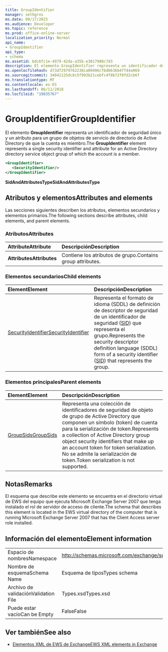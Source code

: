 ```yaml
---
title: GroupIdentifier
manager: sethgros
ms.date: 09/17/2015
ms.audience: Developer
ms.topic: reference
ms.prod: office-online-server
localization_priority: Normal
api_name:
- GroupIdentifier
api_type:
- schema
ms.assetid: bdc6fc1e-4979-42da-a35b-e3017988c7d3
description: El elemento GroupIdentifier representa un identificador de seguridad único y un atributo para un grupo de objetos de servicio de directorio de Active Directory de que la cuenta es miembro.
ms.openlocfilehash: d73d72979762238ca09496cfbd6636b4ff44a969
ms.sourcegitcommit: 34041125dc8c5f993b21cebfc4f8b72f0fd2cb6f
ms.translationtype: MT
ms.contentlocale: es-ES
ms.lasthandoff: 06/11/2018
ms.locfileid: "19835767"
---
```

# <a name="groupidentifier"></a><span data-ttu-id="e2458-103">GroupIdentifier</span><span class="sxs-lookup"><span data-stu-id="e2458-103">GroupIdentifier</span></span>

<span data-ttu-id="e2458-104">El elemento **GroupIdentifier** representa un identificador de seguridad único y un atributo para un grupo de objetos de servicio de directorio de Active Directory de que la cuenta es miembro.</span><span class="sxs-lookup"><span data-stu-id="e2458-104">The **GroupIdentifier** element represents a single security identifier and attribute for an Active Directory directory service object group of which the account is a member.</span></span> 
  
```xml
<GroupIdentifier>
   <SecurityIdentifier/>
</GroupIdentifier>
```

 <span data-ttu-id="e2458-105">**SidAndAttributesType**</span><span class="sxs-lookup"><span data-stu-id="e2458-105">**SidAndAttributesType**</span></span>
## <a name="attributes-and-elements"></a><span data-ttu-id="e2458-106">Atributos y elementos</span><span class="sxs-lookup"><span data-stu-id="e2458-106">Attributes and elements</span></span>

<span data-ttu-id="e2458-107">Las secciones siguientes describen los atributos, elementos secundarios y elementos primarios.</span><span class="sxs-lookup"><span data-stu-id="e2458-107">The following sections describe attributes, child elements, and parent elements.</span></span>
  
### <a name="attributes"></a><span data-ttu-id="e2458-108">Atributos</span><span class="sxs-lookup"><span data-stu-id="e2458-108">Attributes</span></span>

|<span data-ttu-id="e2458-109">**Attribute**</span><span class="sxs-lookup"><span data-stu-id="e2458-109">**Attribute**</span></span>|<span data-ttu-id="e2458-110">**Descripción**</span><span class="sxs-lookup"><span data-stu-id="e2458-110">**Description**</span></span>|
|:-----|:-----|
|<span data-ttu-id="e2458-111">**Attributes**</span><span class="sxs-lookup"><span data-stu-id="e2458-111">**Attributes**</span></span> <br/> |<span data-ttu-id="e2458-112">Contiene los atributos de grupo.</span><span class="sxs-lookup"><span data-stu-id="e2458-112">Contains group attributes.</span></span>  <br/> |
   
### <a name="child-elements"></a><span data-ttu-id="e2458-113">Elementos secundarios</span><span class="sxs-lookup"><span data-stu-id="e2458-113">Child elements</span></span>

|<span data-ttu-id="e2458-114">**Element**</span><span class="sxs-lookup"><span data-stu-id="e2458-114">**Element**</span></span>|<span data-ttu-id="e2458-115">**Descripción**</span><span class="sxs-lookup"><span data-stu-id="e2458-115">**Description**</span></span>|
|:-----|:-----|
|[<span data-ttu-id="e2458-116">SecurityIdentifier</span><span class="sxs-lookup"><span data-stu-id="e2458-116">SecurityIdentifier</span></span>](securityidentifier.md) <br/> |<span data-ttu-id="e2458-117">Representa el formato de idioma (SDDL) de definición de descriptor de seguridad de un identificador de seguridad ([SID](sid.md)) que representa el grupo.</span><span class="sxs-lookup"><span data-stu-id="e2458-117">Represents the security descriptor definition language (SDDL) form of a security identifier ([SID](sid.md)) that represents the group.</span></span>  <br/> |
   
### <a name="parent-elements"></a><span data-ttu-id="e2458-118">Elementos principales</span><span class="sxs-lookup"><span data-stu-id="e2458-118">Parent elements</span></span>

|<span data-ttu-id="e2458-119">**Element**</span><span class="sxs-lookup"><span data-stu-id="e2458-119">**Element**</span></span>|<span data-ttu-id="e2458-120">**Descripción**</span><span class="sxs-lookup"><span data-stu-id="e2458-120">**Description**</span></span>|
|:-----|:-----|
|[<span data-ttu-id="e2458-121">GroupSids</span><span class="sxs-lookup"><span data-stu-id="e2458-121">GroupSids</span></span>](groupsids.md) <br/> |<span data-ttu-id="e2458-122">Representa una colección de identificadores de seguridad de objeto de grupo de Active Directory que componen un símbolo (token) de cuenta para la serialización de token.</span><span class="sxs-lookup"><span data-stu-id="e2458-122">Represents a collection of Active Directory group object security identifiers that make up an account token for token serialization.</span></span> <span data-ttu-id="e2458-123">No se admite la serialización de token.</span><span class="sxs-lookup"><span data-stu-id="e2458-123">Token serialization is not supported.</span></span>  <br/> |
   
## <a name="remarks"></a><span data-ttu-id="e2458-124">Notas</span><span class="sxs-lookup"><span data-stu-id="e2458-124">Remarks</span></span>

<span data-ttu-id="e2458-125">El esquema que describe este elemento se encuentra en el directorio virtual de EWS del equipo que ejecuta Microsoft Exchange Server 2007 que tenga instalado el rol de servidor de acceso de cliente.</span><span class="sxs-lookup"><span data-stu-id="e2458-125">The schema that describes this element is located in the EWS virtual directory of the computer that is running Microsoft Exchange Server 2007 that has the Client Access server role installed.</span></span>
  
## <a name="element-information"></a><span data-ttu-id="e2458-126">Información del elemento</span><span class="sxs-lookup"><span data-stu-id="e2458-126">Element information</span></span>

|||
|:-----|:-----|
|<span data-ttu-id="e2458-127">Espacio de nombres</span><span class="sxs-lookup"><span data-stu-id="e2458-127">Namespace</span></span>  <br/> |http://schemas.microsoft.com/exchange/services/2006/types  <br/> |
|<span data-ttu-id="e2458-128">Nombre de esquema</span><span class="sxs-lookup"><span data-stu-id="e2458-128">Schema Name</span></span>  <br/> |<span data-ttu-id="e2458-129">Esquema de tipos</span><span class="sxs-lookup"><span data-stu-id="e2458-129">Types schema</span></span>  <br/> |
|<span data-ttu-id="e2458-130">Archivo de validación</span><span class="sxs-lookup"><span data-stu-id="e2458-130">Validation File</span></span>  <br/> |<span data-ttu-id="e2458-131">Types.xsd</span><span class="sxs-lookup"><span data-stu-id="e2458-131">Types.xsd</span></span>  <br/> |
|<span data-ttu-id="e2458-132">Puede estar vacío</span><span class="sxs-lookup"><span data-stu-id="e2458-132">Can be Empty</span></span>  <br/> |<span data-ttu-id="e2458-133">False</span><span class="sxs-lookup"><span data-stu-id="e2458-133">False</span></span>  <br/> |
   
## <a name="see-also"></a><span data-ttu-id="e2458-134">Ver también</span><span class="sxs-lookup"><span data-stu-id="e2458-134">See also</span></span>



- [<span data-ttu-id="e2458-135">Elementos XML de EWS de Exchange</span><span class="sxs-lookup"><span data-stu-id="e2458-135">EWS XML elements in Exchange</span></span>](ews-xml-elements-in-exchange.md)

